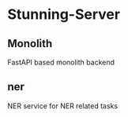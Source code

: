 # Stunning-Server

## Monolith

FastAPI based monolith backend

## ner

NER service for NER related tasks
